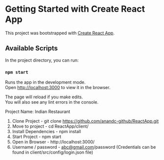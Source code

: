 # Getting Started with Create React App

This project was bootstrapped with [Create React App](https://github.com/facebook/create-react-app).

## Available Scripts

In the project directory, you can run:

### `npm start`

Runs the app in the development mode.\
Open [http://localhost:3000](http://localhost:3000) to view it in the browser.

The page will reload if you make edits.\
You will also see any lint errors in the console.

Project Name: Indian Restaurant

1. Clone Project - git clone https://github.com/anandc-github/ReactApp.git
2. Move to project - cd ReactApp/client/
3. Install Dependencies - npm install
4. Start Project - npm start
5. Open in Browser - http://localhost:3000/
6. Username / password - abc@gmail.com/password (Credentials can be found in client/src/config/login.json file)
